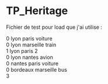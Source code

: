 # TP_Heritage

Fichier de test pour load que j'ai utilise :

0 lyon paris voiture  
0 lyon marseille train   
1 lyon paris 2  
0 lyon nantes avion  
0 nantes paris voiture  
0 bordeaux marseille bus  
3  